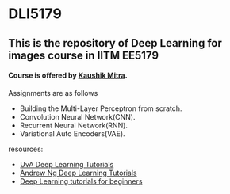 # DLI5179
## This is the repository of Deep Learning for images course in IITM EE5179 
#### Course is offered by [Kaushik Mitra](https://www.ee.iitm.ac.in/kmitra/).

Assignments are as follows 
* Building the Multi-Layer Perceptron from scratch.
* Convolution Neural Network(CNN).
* Recurrent Neural Network(RNN).
* Variational Auto Encoders(VAE).


resources: 
* [UvA Deep Learning Tutorials](https://uvadlc-notebooks.readthedocs.io/en/latest/index.html)
* [Andrew Ng Deep Learning Tutorials](https://www.coursera.org/specializations/deep-learning)
* [Deep Learning tutorials for beginners](https://github.com/L1aoXingyu/pytorch-beginner)
